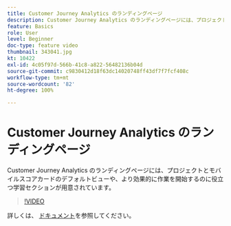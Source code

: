 ```yaml
---
title: Customer Journey Analytics のランディングページ
description: Customer Journey Analytics のランディングページには、プロジェクトとモバイルスコアカードのデフォルトビューや、より効果的に作業を開始するのに役立つ学習セクションが用意されています。
feature: Basics
role: User
level: Beginner
doc-type: feature video
thumbnail: 343041.jpg
kt: 10422
exl-id: 4c05f97d-566b-41c8-a822-56482136b04d
source-git-commit: c9830412d18f63dc14020748ff43df7f7fcf408c
workflow-type: tm+mt
source-wordcount: '82'
ht-degree: 100%

---
```


# Customer Journey Analytics のランディングページ

Customer Journey Analytics のランディングページには、プロジェクトとモバイルスコアカードのデフォルトビューや、より効果的に作業を開始するのに役立つ学習セクションが用意されています。

>[!VIDEO](https://video.tv.adobe.com/v/343041/?quality=12&learn=on)

詳しくは、 [ドキュメント](https://experienceleague.adobe.com/docs/analytics-platform/using/cja-overview/landing.html?lang=ja)を参照してください。
